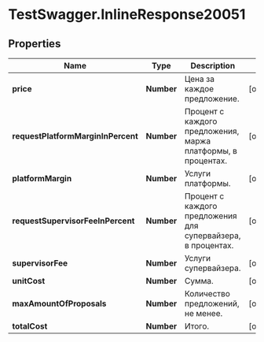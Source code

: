 # TestSwagger.InlineResponse20051

## Properties

Name | Type | Description | Notes
------------ | ------------- | ------------- | -------------
**price** | **Number** | Цена за каждое предложение. | [optional] 
**requestPlatformMarginInPercent** | **Number** | Процент с каждого предложения, маржа платформы, в процентах. | [optional] 
**platformMargin** | **Number** | Услуги платформы. | [optional] 
**requestSupervisorFeeInPercent** | **Number** | Процент с каждого предложения для супервайзера, в процентах. | [optional] 
**supervisorFee** | **Number** | Услуги супервайзера. | [optional] 
**unitCost** | **Number** | Сумма. | [optional] 
**maxAmountOfProposals** | **Number** | Количество предложений, не менее. | [optional] 
**totalCost** | **Number** | Итого. | [optional] 


